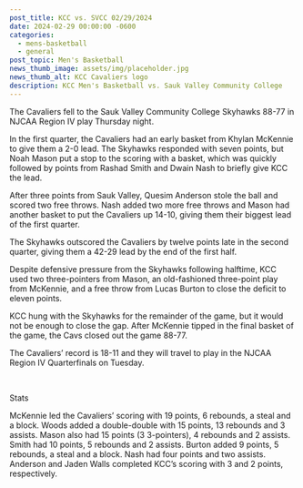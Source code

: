 ```yaml
---
post_title: KCC vs. SVCC 02/29/2024
date: 2024-02-29 00:00:00 -0600
categories:
  - mens-basketball
  - general
post_topic: Men's Basketball
news_thumb_image: assets/img/placeholder.jpg
news_thumb_alt: KCC Cavaliers logo
description: KCC Men's Basketball vs. Sauk Valley Community College
---
```

<div><p>The Cavaliers fell to the Sauk Valley Community College Skyhawks 88-77 in NJCAA Region IV play Thursday night.&nbsp;</p></div>

<div><p>In the first quarter, the Cavaliers had an early basket from Khylan McKennie to give them a 2-0 lead. The Skyhawks responded with seven points, but Noah Mason put a stop to the scoring with a basket, which was quickly followed by points from Rashad Smith and Dwain Nash to briefly give KCC the lead. &nbsp;</p></div>

<div><p>After three points from Sauk Valley, Quesim Anderson stole the ball and scored two free throws. Nash added two more free throws and Mason had another basket to put the Cavaliers up 14-10, giving them their biggest lead of the first quarter. &nbsp;</p></div>

<div><p>The Skyhawks outscored the Cavaliers by twelve points late in the second quarter, giving them a 42-29 lead by the end of the first half. &nbsp;</p></div>

<div><p>Despite defensive pressure from the Skyhawks following halftime, KCC used two three-pointers from Mason, an old-fashioned three-point play from McKennie, and a free throw from Lucas Burton to close the deficit to eleven points. &nbsp;</p></div>

<div><p>KCC hung with the Skyhawks for the remainder of the game, but it would not be enough to close the gap. After McKennie tipped in the final basket of the game, the Cavs closed out the game 88-77.&nbsp;</p></div>

<div><p>The Cavaliers’ record is 18-11 and they will travel to play in the NJCAA Region IV Quarterfinals on Tuesday.&nbsp;</p></div>

<div><p> </p></div>

<div><p>Stats&nbsp;</p></div>

<div><p>McKennie led the Cavaliers’ scoring with 19 points, 6 rebounds, a steal and a block. Woods added a double-double with 15 points, 13 rebounds and 3 assists. Mason also had 15 points (3 3-pointers), 4 rebounds and 2 assists. Smith had 10 points, 5 rebounds and 2 assists. Burton added 9 points, 5 rebounds, a steal and a block. Nash had four points and two assists. Anderson and Jaden Walls completed KCC’s scoring with 3 and 2 points, respectively.&nbsp;</p></div>